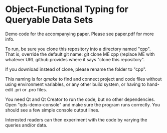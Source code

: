 # Object-Functional Typing for Queryable Data Sets
Demo code for the accompanying paper.  Please see paper.pdf for more info.

To run, be sure you clone this repository into a directory named "cpp".  
That is, override the default git name: git clone ME cpp (replace ME with 
whatever URL github provides where it says "clone this repository".

If you download instead of clone, please rename the folder to "cpp".

This naming is for *qmake* to find and connect project and code files 
without using environment variables, or any other build system, 
or having to hand-edit .pri or .pro files.

You need Qt and Qt Creator to run the code, but no other dependencies.  
Open "qds-demo-console" and make sure the program runs correctly.  You should 
see a few simple console output lines.  

Interested readers can then experiment with the code by varying the queries 
and/or data.

